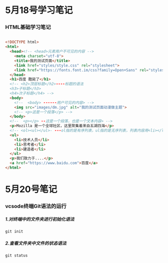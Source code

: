 # 5月18号学习笔记

### HTML基础学习笔记
```html

<!DOCTYPE html>
<html>
  <head><!-- <head>元素用户不可见的内容 -->
    <meta charset="utf-8">
    <title>我的测试页面</title>
    <link href="styles/style.css" rel="stylesheet">
    <link href="https://fonts.font.im/css?family=Open+Sans" rel="stylesheet" type="text/css">
  </head>
  <h1>百度 酷毙了</h1>
  <!-- <h2>顶层标题</h2>----标题的语法
  <h3>子标题</h3>
  <h4>次子标题</h4> -->
  <body>
    <!--  <body> ------用户可见的内容> -->
    <img src="images/dm.jpg" alt="我的测试页面动漫做主题">
    <!-- <p>这是一个段落</p> -->
  </body>
  <!--  <p></p> --这是一个段落，也是一个文本内容> -->
  <p>Mozilla 是一个全球社区，这里聚集着来自五湖四海</p>
  <!-- <ol><ul></ul>- ---ol指的是有序列表，ul指的是无序列表，列表内容用<li></li>表示-->
  <ul>
    <li>技术人员</li>
    <li>思考者</li>
    <li>建造者</li>
  </ul>
  <p>我们致力于....</p>
  <a href="https://www.baidu.com">百度</a>
</html>
```
# 5月20号笔记
### vcsode终端Git语法的运行
##### 1.对终端中的文件夹进行初始化语法
```git
git init  
```
##### 2.查看文件夹中文件的状态语法
```git
git status
```









